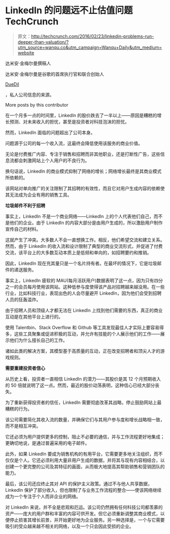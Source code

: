 # LinkedIn 的问题远不止估值问题 TechCrunch

> 原文：<http://techcrunch.com/2016/02/23/linkedin-problems-run-deeper-than-valuation/?utm_source=wanqu.co&utm_campaign=Wanqu+Daily&utm_medium=website>

达米安·金梅尔曼撰稿人

达米安·金梅尔曼是谷歌的首席执行官和联合创始人

[DueDil](https://www.duedil.com/)

，私人公司信息的来源。

More posts by this contributor

在一个月多一点的时间里，LinkedIn 的股价跌去了一半以上——原因是糟糕的增长预测、对未来收入的担忧，甚至是投资者对科技泡沫的担忧。

然而，LinkedIn 面临的问题超出了公司本身。

问题源于公司的每一个收入流，这最终会降低使用该服务的商业价值。

无论是付费推广内容、专注于销售和招聘而非其他职业，还是打断性广告，这些信息流都会刺激网站上个人用户的不良行为。

换句话说，LinkedIn 的商业模式抑制了网络的增长；网络增长最终是其商业模式所依赖的。

该网站对单向推广的关注限制了其招聘的有效性，而且它对用户生成内容的依赖使其无法成为企业有用的销售工具。

**垃圾邮件不利于招聘**

事实上，LinkedIn 不是一个商业网络——LinkedIn 上的个人代表他们自己，而不是他们的企业。由于 LinkedIn 的内容大部分是由用户生成的，所以激励用户制作宣传自己的材料。

这就产生了冲突。大多数人不会一直想换工作。相反，他们希望交流和建立关系。然而，由于 LinkedIn 的收入流和设计限制了典型的商业交流形式，并促进了付费交流，该平台上的大多数互动本质上是低频和单向的，如招聘要约和推销。

因此，LinkedIn 现在充其量只是一个名片持有者。在最坏的情况下，它是垃圾邮件的递送服务。

事实上，LinkedIn 疲软的 MAU(每月活跃用户)数据表明了这一点，因为只有四分之一的会员每月使用该网站。这种低参与度使得该产品对招聘越来越没用。在一些行业，比如科技行业，表现出色的人会尽量避开 LinkedIn，因为他们会受到招聘人员的狂轰滥炸。

由于招聘人员和顶级人才都无法在 LinkedIn 上找到他们需要的东西，真正的商业互动是在其他平台上进行的。

使用 Talentbin、Stack Overflow 和 Github 等工具发现最佳人才实际上要容易得多，这些工具聚集或促进积极的互动，并允许有技能的个人展示他们的工作——展示他们为什么擅长自己的工作。

诸如此类的解决方案，其模型基于高质量的互动，正在改变招聘者和顶尖人才的游戏规则。

**需要重建投资者信心**

从历史上看，投资者一直相信 LinkedIn 的潜力——其股价是其 12 个月预期收入的 50 倍就说明了这一点。然而，最近的股价动荡表明，这种信心已经大部分丧失。

为了重新获得投资者的信任，LinkedIn 需要彻底改革其战略，停止鼓励网站上最糟糕的行为。

该公司需要简化其收入流的数量，并确保它们与其用户参与度和增长战略相一致，而不是相互冲突。

它还必须为用户提供更多的控制，阻止不必要的通信，并与工作流程更好地集成；更确切地说，是通过普遍采用的电子邮件。

此外，如果 LinkedIn 要成为销售机构的有用平台，它需要更多地关注组织，而不仅仅是个人。它还必须利用大量非用户生成的数据，并将其与现有内容相结合，以创建一个更完整的公司及其特征的画面，从而极大地提高其帮助销售和营销团队的能力。

最后，该公司还应终止其对 API 的保护主义政策。通过不与他人共享数据，LinkedIn 保护了部分收入，但也限制了与业务工作流程的整合——使该网络继续成为一个专注于个人而非企业的网络。

对 LinkedIn 来说，并不全是悲观和厄运。该公司仍然拥有任何科技公司都羡慕的资产——庞大的用户群和丰富的内容可供开发。但它必须重新调整其商业模式，以便停止损害其增长前景，并开始更好地为企业服务。另一种选择是，一个与它需要吸引的受众越来越不相关的网络，以及一个只会因此受损的企业。